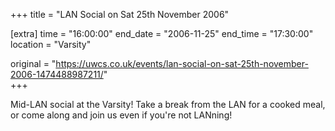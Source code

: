 +++
title = "LAN Social on Sat 25th November 2006"

[extra]
time = "16:00:00"
end_date = "2006-11-25"
end_time = "17:30:00"
location = "Varsity"

original = "https://uwcs.co.uk/events/lan-social-on-sat-25th-november-2006-1474488987211/"    
+++

Mid-LAN social at the Varsity\! Take a break from the LAN for a cooked meal, or come along and join us even if you're not LANning\!

